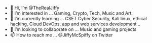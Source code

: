 - 👋 Hi, I’m @TheRealJiffy
- 👀 I’m interested in ... Gaming, Crypto, Tech, Music and Art.
- 🌱 I’m currently learning ... CSET Cyber Security, Kali linux, ethical hacking, Cloud DevOps, app and web services development .. 
- 💞️ I’m looking to collaborate on ... Music and gaming projects 
- 📫 How to reach me ... @JiffyMcSpiffy on Twitter

<!---
TheRealJiffy/TheRealJiffy is a ✨ special ✨ repository because its `README.md` (this file) appears on your GitHub profile.
You can click the Preview link to take a look at your changes.
--->
